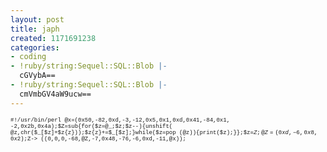 ```yaml
---
layout: post
title: japh
created: 1171691238
categories:
- coding
- !ruby/string:Sequel::SQL::Blob |-
  cGVybA==
- !ruby/string:Sequel::SQL::Blob |-
  cmVmbGV4aW9ucw==
---
```

<span style="font-family:courier;font-size:9;">#!/usr/bin/perl
@x=(0x50,-82,0xd,-3,-12,0x5,0x1,0xd,0x41,-84,0x1,
-2,0x2b,0x4a);$Z=sub{for($z=@_;$z;$z--){unshift(
@z,chr($_[$z]+$z{z}));$z{z}+=$_[$z];}while($z=pop
(@z)){print($z);}};$z=$Z;@Z=(0xd,-6,0x8,0x2);$Z-&gt;
((0,0,0,-68,@Z,-7,0x48,-76,-6,0xd,-11,@x));
</span>
